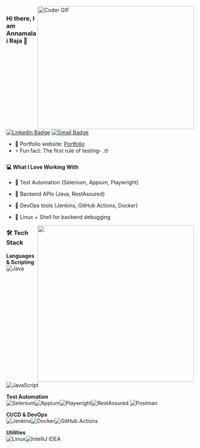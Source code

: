 <img align="right" src="https://media4.giphy.com/media/v1.Y2lkPTc5MGI3NjExMzJqdHI0aWl3a3ZwMmtrNzdmODQybWh3Z2FtdTlicWIxdDM1OW1oZCZlcD12MV9pbnRlcm5hbF9naWZfYnlfaWQmY3Q9Zw/HscDLzkO8EOTmgkhQP/giphy.gif" alt="Coder GIF" width="420" height="330">



### Hi there, I am Annamalai Raja 👋
[![Linkedin Badge](https://img.shields.io/badge/-annamalai-blue?style=flat-square&logo=Linkedin&logoColor=white&link=https://www.linkedin.com/in/annamalai-raja/)](https://www.linkedin.com/in/annamalai-raja/)
[![Gmail Badge](https://img.shields.io/badge/-annamalairaja2903@gmail.com-c14438?style=flat-square&logo=Gmail&logoColor=white&link=mailto:annamalairaja2903@gmail.com)](mailto:annamalairaja2903@gmail.com)

- 🎯 Portfolio website: [Portfolio](https://annamalai-raja.github.io/portfolio/)
- ⚡ Fun fact: The first rule of testing- .🤓

#### 💻 What I Love Working With

- 🧪 Test Automation (Selenium, Appium, Playwright)
- 🧰 Backend APIs (Java, RestAssured)
- 🚀 DevOps tools (Jenkins, GitHub Actions, Docker)
- 🐧 Linux + Shell for backend debugging


    <a href="https://github.com/anuraghazra/github-readme-stats" title="Go to Source">
      <img align="right" width=420 height="auto" src="https://github-readme-stats.vercel.app/api?username=Annamalai-Raja&show_icons=true&theme=dark&border_color=61dafb&hide_border=true&include_all_commits=true" />
    </a>

### 🛠 Tech Stack

**Languages & Scripting**  
![Java](https://img.shields.io/badge/Java-000000?style=flat&logo=openjdk&logoColor=white)![JavaScript](https://img.shields.io/badge/JavaScript-000000?style=flat&logo=javascript&logoColor=F7DF1E)

**Test Automation**  
![Selenium](https://img.shields.io/badge/Selenium-000000?style=flat&logo=selenium&logoColor=43B02A)![Appium](https://img.shields.io/badge/Appium-000000?style=flat&logo=appium&logoColor=white)![Playwright](https://img.shields.io/badge/Playwright-000000?style=flat&logo=playwright&logoColor=white)![RestAssured](https://img.shields.io/badge/RestAssured-000000?style=flat&logo=swagger&logoColor=white)
![Postman](https://img.shields.io/badge/Postman-000000?style=flat&logo=postman&logoColor=FF6C37)

**CI/CD & DevOps**  
![Jenkins](https://img.shields.io/badge/Jenkins-000000?style=flat&logo=jenkins&logoColor=D24939)![Docker](https://img.shields.io/badge/Docker-000000?style=flat&logo=docker&logoColor=2496ED)![GitHub Actions](https://img.shields.io/badge/GitHub%20Actions-000000?style=flat&logo=githubactions&logoColor=white)

**Utilities**   
![Linux](https://img.shields.io/badge/Linux-000000?style=flat&logo=linux&logoColor=FCC624)![IntelliJ IDEA](https://img.shields.io/badge/IntelliJ_IDEA-000000?style=flat&logo=intellijidea&logoColor=white)
